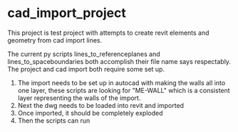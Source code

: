 # cad_import_project
This project is test project with attempts to create revit elements and geometry from cad import lines.

The current py scripts lines_to_referenceplanes and lines_to_spaceboundaries both accomplish their file name says respectably.
The project and cad import both require some set up.
1. The import needs to be set up in autocad with making the walls all into one layer, these scripts are looking for "ME-WALL" which is a consistent layer representing the walls of the import.
2. Next the dwg needs to be loaded into revit and imported
3. Once imported, it should be completely exploded
4. Then the scripts can run